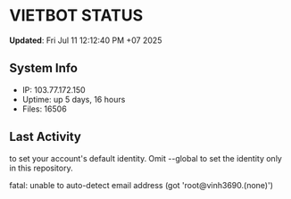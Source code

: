 # VIETBOT STATUS
**Updated**: Fri Jul 11 12:12:40 PM +07 2025

## System Info
- IP: 103.77.172.150
- Uptime: up 5 days, 16 hours
- Files: 16506

## Last Activity

to set your account's default identity.
Omit --global to set the identity only in this repository.

fatal: unable to auto-detect email address (got 'root@vinh3690.(none)')
